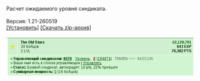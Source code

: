 Расчет ожидаемого уровня синдиката.
<br>
<br>
Версия: 1.21-260519
<br>
[[Установить]](https://raw.githubusercontent.com/MyRequiem/comfortablePlayingInGW/master/separatedScripts/CalculateSyndLvl/calculateSyndLvl.user.js) [[Скачать zip-архив]](https://raw.githubusercontent.com/MyRequiem/comfortablePlayingInGW/master/separatedScripts/CalculateSyndLvl/calculateSyndLvl.user.js.zip)
<br>
<br>
![CalculateSyndLvl](https://raw.githubusercontent.com/MyRequiem/comfortablePlayingInGW/master/imgs/CalculateSyndLvl/screen.png)
<br>
